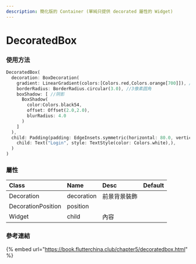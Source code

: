 ```yaml
---
description: 簡化版的 Container (單純只提供 decorated 屬性的 Widget)
---
```


# DecoratedBox

### 使用方法

```dart
DecoratedBox(
  decoration: BoxDecoration(
    gradient: LinearGradient(colors:[Colors.red,Colors.orange[700]]), //背景渐变
    borderRadius: BorderRadius.circular(3.0), //3像素圆角
    boxShadow: [ //阴影
      BoxShadow(
        color:Colors.black54,
        offset: Offset(2.0,2.0),
        blurRadius: 4.0
      )
    ]
  ),
  child: Padding(padding: EdgeInsets.symmetric(horizontal: 80.0, vertical: 18.0),
    child: Text("Login", style: TextStyle(color: Colors.white),),
  )
)
```

### 屬性

| Class | Name | Desc | Default |
| :--- | :--- | :--- | :--- |
| Decoration | decoration | 前景背景裝飾 |  |
| DecorationPosition | position |  |  |
| Widget | child | 內容 |  |

### 參考連結

{% embed url="https://book.flutterchina.club/chapter5/decoratedbox.html" %}



